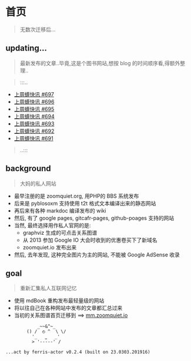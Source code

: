 # 首页
> 无数次迁移后...



## updating...
> 最新发布的文章..毕竟,这是个图书网站,想按 blog 的时间顺序看,得额外整理..

> :::..


+ <a href='Weekly/25/20250903-697/'>上周蠎快讯 #697</a>
+ <a href='Weekly/25/20250827-696/'>上周蠎快讯 #696</a>
+ <a href='Weekly/25/20250820-695/'>上周蠎快讯 #695</a>
+ <a href='Weekly/25/20250813-694/'>上周蠎快讯 #694</a>
+ <a href='Weekly/25/20250806-693/'>上周蠎快讯 #693</a>
+ <a href='Weekly/25/20250730-692/'>上周蠎快讯 #692</a>
+ <a href='Weekly/25/20250723-691/'>上周蠎快讯 #691</a>

> ..:::


## background
> 大妈的私人网站

- 最早注册的是 zoomquiet.org, 用PHP的 BBS 系统发布
- 后来是 pyblosoxm 支持使用 t2t 格式文本编译出来的静态网站
- 再后来有各种 markdoc 编译发布的 wiki
- 然后, 有了 google pages, gitcafr-pages, github-poages 支持的网站
- 当然, 最终选择用作私人官网的是:
    - graphviz 生成的可点击关系图谱
    - 从 2013 参加 Google IO 大会时收到的优惠卷买下了新域名
    - zoomquiet.io 发布出来
- 然后, 去年发现, 这种完全图片为主的网站, 不能被 Google AdSense 收录

## goal
> 重新汇集私人互联网记忆

- 使用 mdBook 重构发布最轻量级的网站
- 将以往自己在各种网站中发布的文章都汇总过来
- 当初的关系图谱首页迁移到 ==> [mm.zoomquiet.io](https://mm.zoomquiet.io)



```
            _~~&^~_
        () /  ◴ ^  \ \/
          '_   ⎵   _'
          > '-----' /

...act by ferris-actor v0.2.4 (built on 23.0303.201916)
```
